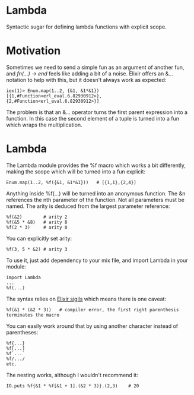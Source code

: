 Lambda
=======
Syntactic sugar for defining lambda functions with explicit scope.

# Motivation
Sometimes we need to send a simple fun as an argument of another fun, and *fn(...) -> end* feels like adding a bit of a noise. Elixir offers an &... notation to help with this, but it doesn't always work as expected:

    iex(1)> Enum.map(1..2, {&1, &1*&1})
    [{1,#Function<erl_eval.6.82930912>},{2,#Function<erl_eval.6.82930912>}]

The problem is that an &... operator turns the first parent expression into a function. In this case the second element of a tuple is turned into a fun which wraps the multiplication.

# Lambda
The Lambda module provides the %f macro which works a bit differently, making the scope which will be turned into a fun explicit:

    Enum.map(1..2, %f({&1, &1*&1}))   # [{1,1},{2,4}]
    
Anything inside %f(...) will be turned into an anonymous function. The &n references the nth parameter of the function.
Not all parameters must be named. The arity is deduced from the largest parameter reference:

    %f(&2)        # arity 2
    %f(&5 * &8)   # arity 8
    %f(2 * 3)     # arity 0
    
You can explicitly set arity:

    %f(3, 5 * &2) # arity 3
    
To use it, just add dependency to your mix file, and import Lambda in your module:

    import Lambda
    ...
    %f(...)

The syntax relies on [Elixir sigils](http://elixir-lang.org/getting_started/6.html) which means there is one caveat:

    %f(&1 * (&2 * 3))   # compiler error, the first right parenthesis terminates the macro

You can easily work around that by using another character instead of parentheses:

    %f{...}
    %f[...]
    %f`...`
    %f/.../
    etc.

The nesting works, although I wouldn't recommend it:

    IO.puts %f{&1 * %f[&1 + 1].(&2 * 3)}.(2,3)    # 20